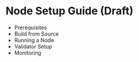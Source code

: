 # Node Setup Guide (Draft)

- Prerequisites
- Build from Source
- Running a Node
- Validator Setup
- Monitoring

